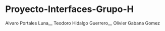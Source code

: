 # Proyecto-Interfaces-Grupo-H
Alvaro Portales Luna__
Teodoro Hidalgo Guerrero__
Olivier Gabana Gomez
